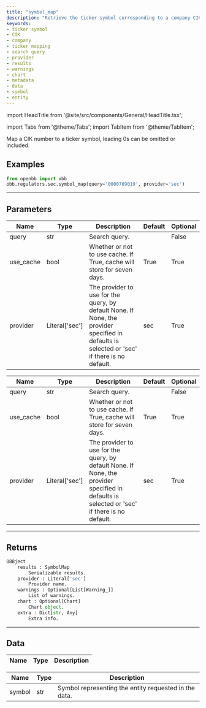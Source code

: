 ```yaml
---
title: "symbol_map"
description: "Retrieve the ticker symbol corresponding to a company CIK using the  OBB API endpoint. This function allows you to perform a search query and get the  results along with additional metadata, warnings, and optional chart data."
keywords:
- ticker symbol
- CIK
- company
- ticker mapping
- search query
- provider
- results
- warnings
- chart
- metadata
- data
- symbol
- entity
---
```


import HeadTitle from '@site/src/components/General/HeadTitle.tsx';

<HeadTitle title="regulators/sec/symbol_map - Reference | OpenBB Platform Docs" />

<!-- markdownlint-disable MD012 MD031 MD033 -->

import Tabs from '@theme/Tabs';
import TabItem from '@theme/TabItem';

Map a CIK number to a ticker symbol, leading 0s can be omitted or included.


Examples
--------

```python
from openbb import obb
obb.regulators.sec.symbol_map(query='0000789019', provider='sec')
```

---

## Parameters

<Tabs>

<TabItem value='standard' label='standard'>

| Name | Type | Description | Default | Optional |
| ---- | ---- | ----------- | ------- | -------- |
| query | str | Search query. |  | False |
| use_cache | bool | Whether or not to use cache. If True, cache will store for seven days. | True | True |
| provider | Literal['sec'] | The provider to use for the query, by default None. If None, the provider specified in defaults is selected or 'sec' if there is no default. | sec | True |
</TabItem>

<TabItem value='sec' label='sec'>

| Name | Type | Description | Default | Optional |
| ---- | ---- | ----------- | ------- | -------- |
| query | str | Search query. |  | False |
| use_cache | bool | Whether or not to use cache. If True, cache will store for seven days. | True | True |
| provider | Literal['sec'] | The provider to use for the query, by default None. If None, the provider specified in defaults is selected or 'sec' if there is no default. | sec | True |
</TabItem>

</Tabs>

---

## Returns

```python wordwrap
OBBject
    results : SymbolMap
        Serializable results.
    provider : Literal['sec']
        Provider name.
    warnings : Optional[List[Warning_]]
        List of warnings.
    chart : Optional[Chart]
        Chart object.
    extra : Dict[str, Any]
        Extra info.

```

---

## Data

<Tabs>

<TabItem value='standard' label='standard'>

| Name | Type | Description |
| ---- | ---- | ----------- |

</TabItem>

<TabItem value='sec' label='sec'>

| Name | Type | Description |
| ---- | ---- | ----------- |
| symbol | str | Symbol representing the entity requested in the data. |
</TabItem>

</Tabs>

